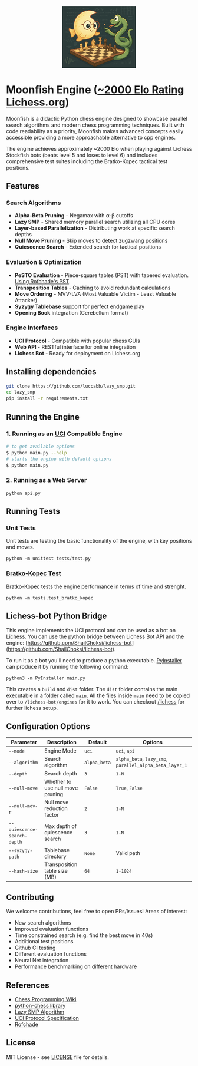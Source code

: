 <p align="center">
    <img src="moonfish.png" alt="moonfish" width="200"/>
</p>

# Moonfish Engine ([~2000 Elo Rating Lichess.org](https://lichess.org/@/moonfish_bot))

Moonfish is a didactic Python chess engine designed to showcase parallel search algorithms and modern chess programming techniques. Built with code readability as a priority, Moonfish makes advanced concepts easily accessible providing a more approachable alternative to cpp engines. 

The engine achieves approximately ~2000 Elo when playing against Lichess Stockfish bots (beats level 5 and loses to level 6) and includes comprehensive test suites including the Bratko-Kopec tactical test positions.

## Features

### Search Algorithms
- **Alpha-Beta Pruning** - Negamax with α-β cutoffs
- **Lazy SMP** - Shared memory parallel search utilizing all CPU cores  
- **Layer-based Parallelization** - Distributing work at specific search depths
- **Null Move Pruning** - Skip moves to detect zugzwang positions
- **Quiescence Search** - Extended search for tactical positions

### Evaluation & Optimization
- **PeSTO Evaluation** - Piece-square tables (PST) with tapered evaluation. [Using Rofchade's PST](https://talkchess.com/viewtopic.php?t=68311&start=19).
- **Transposition Tables** - Caching to avoid redundant calculations
- **Move Ordering** - MVV-LVA (Most Valuable Victim - Least Valuable Attacker)
- **Syzygy Tablebase** support for perfect endgame play
- **Opening Book** integration (Cerebellum format)

### Engine Interfaces
- **UCI Protocol** - Compatible with popular chess GUIs
- **Web API** - RESTful interface for online integration
- **Lichess Bot** - Ready for deployment on Lichess.org

## Installing dependencies

```bash
git clone https://github.com/luccabb/lazy_smp.git
cd lazy_smp
pip install -r requirements.txt
```
## Running the Engine

### 1. Running as an [UCI](http://wbec-ridderkerk.nl/html/UCIProtocol.html) Compatible Engine

```bash
# to get available options
$ python main.py --help
# starts the engine with default options
$ python main.py
```

### 2. Running as a Web Server

```
python api.py
```

## Running Tests


### Unit Tests

Unit tests are testing the basic functionality of the engine,
with key positions and moves.

```
python -m unittest tests/test.py
```

### [Bratko-Kopec Test](https://www.chessprogramming.org/Bratko-Kopec_Test)

[Bratko-Kopec](https://www.chessprogramming.org/Bratko-Kopec_Test) tests the engine
performance in terms of time and strenght.

```
python -m tests.test_bratko_kopec
```

## Lichess-bot Python Bridge

This engine implements the UCI protocol and can be used as a bot on [Lichess](https://lichess.org). You can use the python bridge between Lichess Bot API and the engine: [https://github.com/ShailChoksi/lichess-bot](https://github.com/ShailChoksi/lichess-bot).

To run it as a bot you'll need to produce a python executable. [PyInstaller](https://pyinstaller.readthedocs.io/en/stable/) can produce it by running the following command:

```
python3 -m PyInstaller main.py
```

This creates a `build` and `dist` folder. The `dist` folder contains the main executable in a folder called `main`. All the files inside `main` need to be copied over to `/lichess-bot/engines` for it to work. You can checkout [/lichess](lichess/README.md) for further lichess setup.

## Configuration Options

| Parameter | Description | Default | Options |
|-----------|-------------|---------|---------|
| `--mode` | Engine Mode | `uci` | `uci`, `api` |
| `--algorithm` | Search algorithm | `alpha_beta` | `alpha_beta`, `lazy_smp`, `parallel_alpha_beta_layer_1` |
| `--depth` | Search depth | `3` | `1-N` |
| `--null-move` | Whether to use null move pruning | `False` | `True`, `False` |
| `--null-mov-r` | Null move reduction factor | `2` | `1-N` |
| `--quiescence-search-depth` | Max depth of quiescence search | `3` | `1-N` |
| `--syzygy-path` | Tablebase directory | `None` | Valid path |
| `--hash-size` | Transposition table size (MB) | `64` | `1-1024` |


## Contributing

We welcome contributions, feel free to open PRs/Issues! Areas of interest:
- New search algorithms
- Improved evaluation functions
- Time constrained search (e.g. find the best move in 40s)
- Additional test positions
- Github CI testing
- Different evaluation functions
- Neural Net integration
- Performance benchmarking on different hardware

## References

- [Chess Programming Wiki](https://www.chessprogramming.org/)
- [python-chess library](https://python-chess.readthedocs.io/)
- [Lazy SMP Algorithm](https://www.chessprogramming.org/Lazy_SMP)
- [UCI Protocol Specification](http://wbec-ridderkerk.nl/html/UCIProtocol.html)
- [Rofchade](https://talkchess.com/viewtopic.php?t=68311&start=19)

## License

MIT License - see [LICENSE](LICENSE) file for details.
